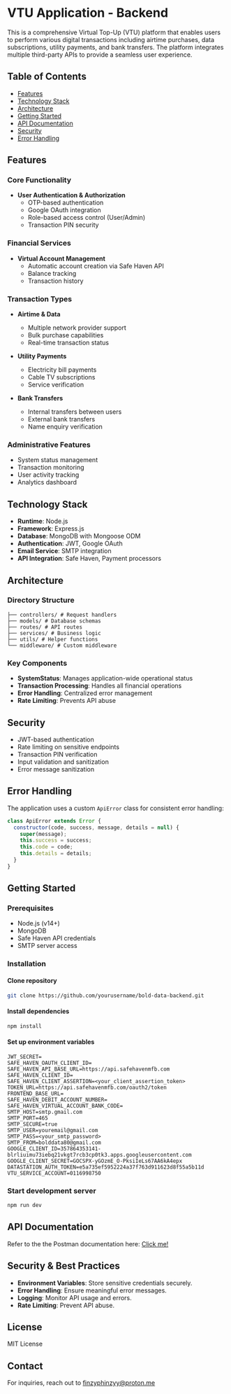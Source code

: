# VTU Application - Backend

This is a comprehensive Virtual Top-Up (VTU) platform that enables users to perform various digital transactions including airtime purchases, data subscriptions, utility payments, and bank transfers. The platform integrates multiple third-party APIs to provide a seamless user experience.

## Table of Contents

- [Features](#features)
- [Technology Stack](#technology-stack)
- [Architecture](#architecture)
- [Getting Started](#getting-started)
- [API Documentation](#api-documentation)
- [Security](#security)
- [Error Handling](#error-handling)

## Features

### Core Functionality

- **User Authentication & Authorization**
  - OTP-based authentication
  - Google OAuth integration
  - Role-based access control (User/Admin)
  - Transaction PIN security

### Financial Services

- **Virtual Account Management**
  - Automatic account creation via Safe Haven API
  - Balance tracking
  - Transaction history

### Transaction Types

- **Airtime & Data**

  - Multiple network provider support
  - Bulk purchase capabilities
  - Real-time transaction status

- **Utility Payments**

  - Electricity bill payments
  - Cable TV subscriptions
  - Service verification

- **Bank Transfers**
  - Internal transfers between users
  - External bank transfers
  - Name enquiry verification

### Administrative Features

- System status management
- Transaction monitoring
- User activity tracking
- Analytics dashboard

## Technology Stack

- **Runtime**: Node.js
- **Framework**: Express.js
- **Database**: MongoDB with Mongoose ODM
- **Authentication**: JWT, Google OAuth
- **Email Service**: SMTP integration
- **API Integration**: Safe Haven, Payment processors

## Architecture

### Directory Structure

```
├── controllers/ # Request handlers
├── models/ # Database schemas
├── routes/ # API routes
├── services/ # Business logic
├── utils/ # Helper functions
└── middleware/ # Custom middleware
```

### Key Components

- **SystemStatus**: Manages application-wide operational status
- **Transaction Processing**: Handles all financial operations
- **Error Handling**: Centralized error management
- **Rate Limiting**: Prevents API abuse

## Security

- JWT-based authentication
- Rate limiting on sensitive endpoints
- Transaction PIN verification
- Input validation and sanitization
- Error message sanitization

## Error Handling

The application uses a custom `ApiError` class for consistent error handling:

```javascript
class ApiError extends Error {
  constructor(code, success, message, details = null) {
    super(message);
    this.success = success;
    this.code = code;
    this.details = details;
  }
}
```

## Getting Started

### Prerequisites

- Node.js (v14+)
- MongoDB
- Safe Haven API credentials
- SMTP server access

### Installation

#### Clone repository

```bash
git clone https://github.com/yourusername/bold-data-backend.git
```

#### Install dependencies

```bash
npm install
```

#### Set up environment variables

```env
JWT_SECRET=
SAFE_HAVEN_OAUTH_CLIENT_ID=
SAFE_HAVEN_API_BASE_URL=https://api.safehavenmfb.com
SAFE_HAVEN_CLIENT_ID=
SAFE_HAVEN_CLIENT_ASSERTION=<your_client_assertion_token>
TOKEN_URL=https://api.safehavenmfb.com/oauth2/token
FRONTEND_BASE_URL=
SAFE_HAVEN_DEBIT_ACCOUNT_NUMBER=
SAFE_HAVEN_VIRTUAL_ACCOUNT_BANK_CODE=
SMTP_HOST=smtp.gmail.com
SMTP_PORT=465
SMTP_SECURE=true
SMTP_USER=youremail@gmail.com
SMTP_PASS=<your_smtp_password>
SMTP_FROM=bolddata80@gmail.com
GOOGLE_CLIENT_ID=357864353141-blrliuimu73iebq21vkgt7rcb3cp0tk3.apps.googleusercontent.com
GOOGLE_CLIENT_SECRET=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
DATASTATION_AUTH_TOKEN=e5a735ef5952224a37f763d911623d8f55a5b11d
VTU_SERVICE_ACCOUNT=0116998750
```

### Start development server

```bash
npm run dev
```

## API Documentation

Refer to the the Postman documentation here: [Click me!]()

## Security & Best Practices

- **Environment Variables**: Store sensitive credentials securely.
- **Error Handling**: Ensure meaningful error messages.
- **Logging**: Monitor API usage and errors.
- **Rate Limiting**: Prevent API abuse.

## License

MIT License

## Contact

For inquiries, reach out to [finzyphinzyy@proton.me](mailto:finzyphinzyy@proton.me)

